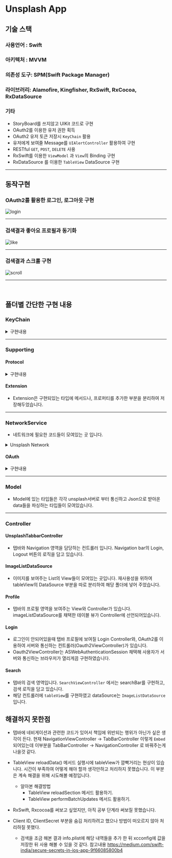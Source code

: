 # Unsplash App

## 기술 스택
### 사용언어 : Swift
### 아키텍처 : MVVM
### 의존성 도구: SPM(Swift Package Manager)
### 라이브러리: Alamofire, Kingfisher, RxSwift, RxCocoa, RxDataSource
### 기타 
- StoryBoard를 쓰지않고 UIKit 코드로 구현 
- OAuth2를 이용한 유저 권한 획득
- OAuth2 유저 토큰 저장시 `KeyChain` 활용
- 유저에게 보여줄 Message를 `UIAlertController` 활용하여 구현
- RESTful `GET`, `POST`, `DELETE` 사용
- RxSwift를 이용한 `ViewModel` 과 `View`의 Binding 구현
- RxDataSource 를 이용한 `TableView` DataSource 구현

---
## 동작구현
### OAuth2를 활용한 로그인, 로그아웃 구현

![login](https://user-images.githubusercontent.com/71247008/147352191-d3d16444-7c08-42bd-8d96-a7f4b145cbb4.gif)

---
### 검색결과 좋아요 프로필과 동기화
![like](https://user-images.githubusercontent.com/71247008/147352077-e91e820c-615c-499d-b973-c8699ff4a633.gif)

---
### 검색결과 스크롤 구현
![scroll](https://user-images.githubusercontent.com/71247008/147355446-05915e4d-b7aa-435c-bc92-2a546bee128b.gif)

---
<br>

## 폴더별 간단한 구현 내용
### KeyChain

<details>
<summary>구현내용</summary>
    
- 키체인을 활용하여 값을 저장하거나, 꺼낼 수 있게 끔 구현하였습니다. 기본 Query는 `KeyChainQueryable` Protocol을 활용하여 의존성 주입을 받도록 구현하였습니다.
- `KeyChainStoreDelegate` Protocol을 구현하고 해당 메서드내에 Value가 삭제될때 `delegate` 를 통해 알려주게 됩니다.
- Unit Test를 진행해 검증을 하였습니다.
</details>


---
### Supporting
#### Protocol 

<details>
<summary>구현내용</summary>
    
- `HierarchySetupable`은 코드로 UIKit을 작성할때 addSubView와 layout부분의 순서를 헷갈리지 말라고 정의해두었습니다. 
두개의 메서드(`setupViewHierarchy`, `setupLayout`)를 구현하고 `setupView()` 를 실행하기만 하면 순서를 생각하지 않고 코드로 편하게 작성할 수 있습니다.
- `KeyChainQueryable`은 KeyChain에 쓰일 `query`를 주입받기 위하여 선언해 놓은 프로토콜입니다.
- `TabBarImageInfo`은 tabBarController에 View들을 등록할때 이미지 이름을 저장해놓기 위해 선언한 프로토콜입니다.
</details>

#### Extension

- Extension은 구현되있는 타입에 메서드나, 프로퍼티를 추가한 부분을 분리하여 저장해두었습니다. 

---

### NetworkService
- 네트워크에 필요한 코드들이 모여있는 곳 입니다.
<details>
<summary>Unsplash Network</summary>
    
- `UnsplashAPIManager`는 unsplash 서버와 전반적인 통신을 구현한 타입입니다. 네트워크 부분의 핵심 로직이라고 볼 수 있습니다. 
`sessionManager`라는 프로퍼티를 만들고 `interceptor` 타입을 만든 뒤 `Session`을 만듭니다.
- `UnsplashParameter`는 Unsplash와 통신할때 HTTP Header들의 내용들을 작성해 둔 곳 입니다. 지금 다시 보니, 이 부분은 OAuth2에 더 어울리는 것 같습니다.
- `UnsplashInterceptor`은 Alamofire의 프로토콜 중 하나로 그중 adapt 메서드는 네트워크 통신 시작하기 전에 호출되는 메서드입니다. 
이때 request의 header에 유저 token이 있으면 header에 token을 넣어주고, 아니면 clientID를 넣어주도록 하였습니다.
- `UnsplashRouter`는 url들이 모여있는 곳 입니다. baseURL, path, parameter를 나눠 각각의 서버 통신 url을 case에 맞게끔 작성하여 헷갈리지 않도록 하였습니다.
</details>

#### OAuth

<details>
<summary>구현내용</summary>
    
- `TokenManager`는 OAuth2를 이용해 서버로 부터 토큰을 받았을때 KeyChain에 저장하고 꺼내는 용도로 만들었습니다.(전반적인 CRUD)
여기서 키체인의 델리게이트를 채택하고 구현하여 키가 삭제되었을때 `Notification`을 보내도록 하였습니다.
- `TokenQuery`는 KeyChain에 쓰일 `query`를 구현한 부분입니다. `KeyChainQueryable`를 채택하고 구현하여 기본적인 query를 작성하였습니다.
- `UnsplashAccessToken`은 서버로 부터 Token을 받았을때 Json 형식을 파싱할 타입입니다.
</details>

---

### Model
- Model에 있는 타입들은 각각 unsplash서버로 부터 통신하고 Json으로 받아온 data들을 파싱하는 타입들이 모여있습니다.

---

### Controller
#### UnsplashTabbarController
- 탭바와 Navigation 영역을 담당하는 컨트롤러 입니다. Navigation bar의 Login, Logout 버튼의 로직을 담고 있습니다.

#### ImageListDataSource
- 이미지를 보여주는 List의 View들이 모여있는 곳입니다. 재사용성을 위하여 
tableView의 DataSource 부분을 따로 분리하여 해당 폴더에 넣어 주었습니다.

#### Profile
- 탭바의 프로필 영역을 보여주는 View와 Controller가 있습니다. 
imageListDataSource를 채택한 테이블 뷰가 Controller에 선언되어있습니다.

#### Login
- 로그인이 안되어있을때 탭바 프로필에 보여질 Login Controller와, OAuth2를 이용하여 서버와 통신하는 컨트롤러(Oauth2ViewController)가 있습니다.
- Oauth2ViewController는 ASWebAuthenticationSession 채택해 사용자가 서버와 통신하는 브라우저가 열리게끔 구현하였습니다.

#### Search
- 탭바의 검색 영역입니다. `SearchViewController` 에서는 searchBar를 구현하고, 검색 로직을 담고 있습니다.
- 해당 컨트롤러에 `tableView`를 구현하였고 dataSource는 `ImageListDataSource` 입니다.


## 해결하지 못한점
- 탭바에 네비게이션과 관련한 코드가 있어서 책임에 위반되는 행위가 아닌가 싶은 생각이 든다. 현재 NavigationViewController -> TabBarController 이렇게 `Embed` 되어있는데 이부분을 TabBarController -> NavigationController 로 바꿔주는게 나을것 같다.
- TableView reloadData() 메서드 실행시에 tableView가 깜빡거리는 현상이 있습니다. 시간이 부족하여 어떻게 해야 할까 생각만하고 처리하지 못했습니다. 이 부분은 계속 해결을 위해 시도해볼 예정입니다.
    - 알아본 해결방법
        - TableView reloadSection 메서드 활용하기.
        - TableView performBatchUpdates 메서드 활용하기.

- RxSwift, Rxcocoa를 써보고 싶었지만, 아직 공부 단계라 써보질 못했습니다.
- Client ID, ClientSecret 부분을 숨김 처리하려고 했으나 방법이 떠오르지 않아 처리하질 못했다.
    - 검색을 조금 해본 결과 info.plist에 해당 내역들을 추가 한 뒤 
xcconfig에 값을 저장한 뒤 사용 해볼 수 있을 것 같다.
     참고내용 https://medium.com/swift-india/secure-secrets-in-ios-app-9f66085800b4
